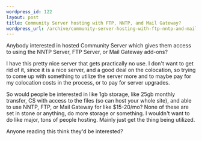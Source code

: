 ```yaml
--- 
wordpress_id: 122
layout: post
title: Community Server hosting with FTP, NNTP, and Mail Gateway?
wordpress_url: /archive/community-server-hosting-with-ftp-nntp-and-mail-gateway/
---
```


<p>Anybody interested in hosted Community Server which gives them access to using the NNTP Server, FTP Server, or Mail Gateway add-ons?</p>

<p>I have this pretty nice server that gets practically no use.  I don't want to get rid of it, since it is a nice server, and a good deal on the colocation, so trying to come up with something to utilize the server more and to maybe pay for my colocation costs in the process, or to pay for server upgrades.</p>

<p>So would people be interested in like 1gb storage, like 25gb monthly transfer, CS with access to the files (so can host your whole site), and able to use NNTP, FTP, or Mail Gateway for like $15-20/mo?  None of these are set in stone or anything, do more storage or something.  I wouldn't want to do like major, tons of people hosting.  Mainly just get the thing being utilized.</p>

<p>Anyone reading this think they'd be interested?</p>
         
